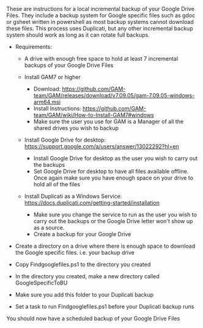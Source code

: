 These are instructions for a local incremental backup of your Google Drive Files.
They include a backup system for Google specific files such as gdoc or gsheet written in powershell as most backup systems cannot download these files.  This process uses Duplicati, but any other incremental backup system should work as long as it can rotate full backups.  
  
  + Requirements:
    - A drive with enough free space to hold at least 7 incremental backups of your Google Drive Files
  
    - Install GAM7 or higher 
      + Download: https://github.com/GAM-team/GAM/releases/download/v7.09.05/gam-7.09.05-windows-arm64.msi
      + Install Instructions: https://github.com/GAM-team/GAM/wiki/How-to-Install-GAM7#windows
      + Make sure the user you use for GAM is a Manager of all the shared drives you wish to backup  
  
    - Install Google Drive for desktop: https://support.google.com/a/users/answer/13022292?hl=en
      + Install Google Drive for desktop as the user you wish to carry out the backups
      + Set Google Drive for desktop to have all files available offline.  Once again make sure you have enough space on your drive to hold all of the files  
  
    - Install Duplicati as a Windows Service: https://docs.duplicati.com/getting-started/installation
      + Make sure you change the service to run as the user you wish to carry out the backups or the Google Drive letter won't show up as a source.
      + Create a backup for your Google Drive

  + Create a directory on a drive where there is enough space to download the Google specific files.  i.e. your backup drive
  
  + Copy Findgooglefiles.ps1 to the directory you created
  
  + In the directory you created, make a new directory called GoogleSpecificToBU
  
  + Make sure you add this folder to your Duplicati backup
  
  + Set a task to run Findgooglefiles.ps1 before your Duplicati backup runs
  
  You should now have a scheduled backup of your Google Drive Files



